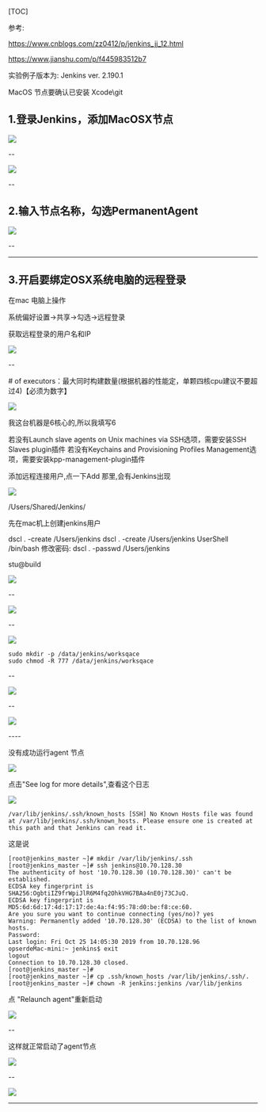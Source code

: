 

[TOC]



参考:

https://www.cnblogs.com/zz0412/p/jenkins_jj_12.html

https://www.jianshu.com/p/f445983512b7



实验例子版本为: Jenkins ver. 2.190.1

MacOS 节点要确认已安装 Xcode\git





## 1.登录Jenkins，添加MacOSX节点







![](/home/boeving/gitnote/diary_note/fj/2019/build/ios/imgs/DeepinScreenshot_select-area_20191025104301.png)

\--

![](/home/boeving/gitnote/diary_note/fj/2019/build/ios/imgs/DeepinScreenshot_select-area_20191025104831.png)

\--

## 2.输入节点名称，勾选PermanentAgent



![](/home/boeving/gitnote/diary_note/fj/2019/build/ios/imgs/DeepinScreenshot_select-area_20191025110824.png)



\--





------



## 3.开启要绑定OSX系统电脑的远程登录

在mac 电脑上操作

系统偏好设置->共享->勾选->远程登录



获取远程登录的用户名和IP

![](/home/boeving/gitnote/diary_note/fj/2019/build/ios/imgs/DeepinScreenshot_select-area_20191025111243.png)



\--



\# of executors：最大同时构建数量(根据机器的性能定，单颗四核cpu建议不要超过4)【必须为数字】

![](/home/boeving/gitnote/diary_note/fj/2019/build/ios/imgs/DeepinScreenshot_select-area_20191025111959.png)



我这台机器是6核心的,所以我填写6



若没有Launch slave agents on Unix machines via SSH选项，需要安装SSH Slaves plugin插件
若没有Keychains and Provisioning Profiles Management选项，需要安装kpp-management-plugin插件



添加远程连接用户,点一下Add 那里,会有Jenkins出现

![](/home/boeving/gitnote/diary_note/fj/2019/build/ios/imgs/DeepinScreenshot_select-area_20191025135128.png)

/Users/Shared/Jenkins/



先在mac机上创建jenkins用户

dscl . -create /Users/jenkins
dscl . -create /Users/jenkins UserShell /bin/bash
修改密码:
dscl . -passwd /Users/jenkins

stu@build



![](/home/boeving/gitnote/diary_note/fj/2019/build/ios/imgs/DeepinScreenshot_select-area_20191025141000.png)

\--

![](/home/boeving/gitnote/diary_note/fj/2019/build/ios/imgs/DeepinScreenshot_select-area_20191026105012.png)

\--

![](/home/boeving/gitnote/diary_note/fj/2019/build/ios/imgs/DeepinScreenshot_select-area_20191025141720.png)



```
sudo mkdir -p /data/jenkins/worksqace
sudo chmod -R 777 /data/jenkins/worksqace
```



\--

![](/home/boeving/gitnote/diary_note/fj/2019/build/ios/imgs/DeepinScreenshot_select-area_20191026105957.png)



\--

![](/home/boeving/gitnote/diary_note/fj/2019/build/ios/imgs/DeepinScreenshot_select-area_20191025142022.png)

\----

没有成功运行agent 节点

![](/home/boeving/gitnote/diary_note/fj/2019/build/ios/imgs/DeepinScreenshot_select-area_20191025142415.png)

点击"See log for more details",查看这个日志

![](/home/boeving/gitnote/diary_note/fj/2019/build/ios/imgs/DeepinScreenshot_select-area_20191025142512.png)

```
/var/lib/jenkins/.ssh/known_hosts [SSH] No Known Hosts file was found at /var/lib/jenkins/.ssh/known_hosts. Please ensure one is created at this path and that Jenkins can read it.
```

这是说 

```
[root@jenkins_master ~]# mkdir /var/lib/jenkins/.ssh
[root@jenkins_master ~]# ssh jenkins@10.70.128.30
The authenticity of host '10.70.128.30 (10.70.128.30)' can't be established.
ECDSA key fingerprint is SHA256:OgbtiIZ9frWpiJlR6M4fq2OhkVHG7BAa4nE0j73CJuQ.
ECDSA key fingerprint is MD5:6d:6d:17:4d:17:17:de:4a:f4:95:78:d0:be:f8:ce:60.
Are you sure you want to continue connecting (yes/no)? yes
Warning: Permanently added '10.70.128.30' (ECDSA) to the list of known hosts.
Password:
Last login: Fri Oct 25 14:05:30 2019 from 10.70.128.96
opserdeMac-mini:~ jenkins$ exit
logout
Connection to 10.70.128.30 closed.
[root@jenkins_master ~]#
[root@jenkins_master ~]# cp .ssh/known_hosts /var/lib/jenkins/.ssh/.
[root@jenkins_master ~]# chown -R jenkins:jenkins /var/lib/jenkins
```

点 "Relaunch agent"重新启动



![](/home/boeving/gitnote/diary_note/fj/2019/build/ios/imgs/DeepinScreenshot_select-area_20191025142936.png)

\--

这样就正常启动了agent节点

![](/home/boeving/gitnote/diary_note/fj/2019/build/ios/imgs/DeepinScreenshot_select-area_20191025144315.png)

\--

![](/home/boeving/gitnote/diary_note/fj/2019/build/ios/imgs/DeepinScreenshot_select-area_20191025144425.png)

------

